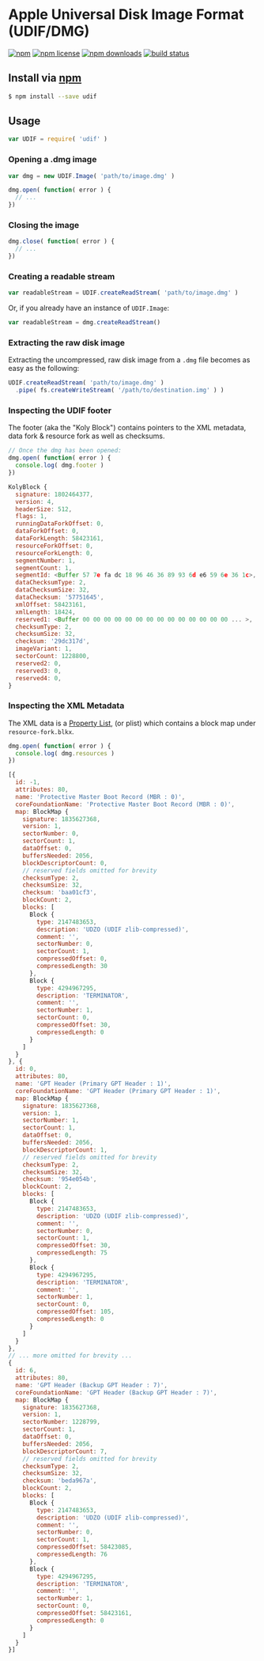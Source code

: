 # Apple Universal Disk Image Format (UDIF/DMG)
[![npm](https://img.shields.io/npm/v/udif.svg?style=flat-square)](https://npmjs.com/package/udif)
[![npm license](https://img.shields.io/npm/l/udif.svg?style=flat-square)](https://npmjs.com/package/udif)
[![npm downloads](https://img.shields.io/npm/dm/udif.svg?style=flat-square)](https://npmjs.com/package/udif)
[![build status](https://img.shields.io/travis/jhermsmeier/node-udif.svg?style=flat-square)](https://travis-ci.org/jhermsmeier/node-udif)

## Install via [npm](https://npmjs.com)

```sh
$ npm install --save udif
```

## Usage

```js
var UDIF = require( 'udif' )
```

### Opening a .dmg image

```js
var dmg = new UDIF.Image( 'path/to/image.dmg' )

dmg.open( function( error ) {
  // ...
})
```

### Closing the image

```js
dmg.close( function( error ) {
  // ...
})
```

### Creating a readable stream

```js
var readableStream = UDIF.createReadStream( 'path/to/image.dmg' )
```

Or, if you already have an instance of `UDIF.Image`:

```js
var readableStream = dmg.createReadStream()
```

### Extracting the raw disk image

Extracting the uncompressed, raw disk image from a `.dmg` file becomes as easy as the following:

```js
UDIF.createReadStream( 'path/to/image.dmg' )
  .pipe( fs.createWriteStream( '/path/to/destination.img' ) )
```

### Inspecting the UDIF footer

The footer (aka the "Koly Block") contains pointers to the XML metadata,
data fork & resource fork as well as checksums.

```js
// Once the dmg has been opened:
dmg.open( function( error ) {
  console.log( dmg.footer )
})
```

```js
KolyBlock {
  signature: 1802464377,
  version: 4,
  headerSize: 512,
  flags: 1,
  runningDataForkOffset: 0,
  dataForkOffset: 0,
  dataForkLength: 58423161,
  resourceForkOffset: 0,
  resourceForkLength: 0,
  segmentNumber: 1,
  segmentCount: 1,
  segmentId: <Buffer 57 7e fa dc 18 96 46 36 89 93 6d e6 59 6e 36 1c>,
  dataChecksumType: 2,
  dataChecksumSize: 32,
  dataChecksum: '57751645',
  xmlOffset: 58423161,
  xmlLength: 18424,
  reserved1: <Buffer 00 00 00 00 00 00 00 00 00 00 00 00 00 00 ... >,
  checksumType: 2,
  checksumSize: 32,
  checksum: '29dc317d',
  imageVariant: 1,
  sectorCount: 1228800,
  reserved2: 0,
  reserved3: 0,
  reserved4: 0,
}
```

### Inspecting the XML Metadata

The XML data is a [Property List](https://en.wikipedia.org/wiki/Property_list), (or plist) which contains a block map under `resource-fork.blkx`.

```js
dmg.open( function( error ) {
  console.log( dmg.resources )
})
```

```js
[{
  id: -1,
  attributes: 80,
  name: 'Protective Master Boot Record (MBR : 0)',
  coreFoundationName: 'Protective Master Boot Record (MBR : 0)',
  map: BlockMap {
    signature: 1835627368,
    version: 1,
    sectorNumber: 0,
    sectorCount: 1,
    dataOffset: 0,
    buffersNeeded: 2056,
    blockDescriptorCount: 0,
    // reserved fields omitted for brevity
    checksumType: 2,
    checksumSize: 32,
    checksum: 'baa01cf3',
    blockCount: 2,
    blocks: [
      Block {
        type: 2147483653,
        description: 'UDZO (UDIF zlib-compressed)',
        comment: '',
        sectorNumber: 0,
        sectorCount: 1,
        compressedOffset: 0,
        compressedLength: 30
      },
      Block {
        type: 4294967295,
        description: 'TERMINATOR',
        comment: '',
        sectorNumber: 1,
        sectorCount: 0,
        compressedOffset: 30,
        compressedLength: 0
      }
    ]
  }
}, {
  id: 0,
  attributes: 80,
  name: 'GPT Header (Primary GPT Header : 1)',
  coreFoundationName: 'GPT Header (Primary GPT Header : 1)',
  map: BlockMap {
    signature: 1835627368,
    version: 1,
    sectorNumber: 1,
    sectorCount: 1,
    dataOffset: 0,
    buffersNeeded: 2056,
    blockDescriptorCount: 1,
    // reserved fields omitted for brevity
    checksumType: 2,
    checksumSize: 32,
    checksum: '954e054b',
    blockCount: 2,
    blocks: [
      Block {
        type: 2147483653,
        description: 'UDZO (UDIF zlib-compressed)',
        comment: '',
        sectorNumber: 0,
        sectorCount: 1,
        compressedOffset: 30,
        compressedLength: 75
      },
      Block {
        type: 4294967295,
        description: 'TERMINATOR',
        comment: '',
        sectorNumber: 1,
        sectorCount: 0,
        compressedOffset: 105,
        compressedLength: 0
      }
    ]
  }
},
// ... more omitted for brevity ...
{
  id: 6,
  attributes: 80,
  name: 'GPT Header (Backup GPT Header : 7)',
  coreFoundationName: 'GPT Header (Backup GPT Header : 7)',
  map: BlockMap {
    signature: 1835627368,
    version: 1,
    sectorNumber: 1228799,
    sectorCount: 1,
    dataOffset: 0,
    buffersNeeded: 2056,
    blockDescriptorCount: 7,
    // reserved fields omitted for brevity
    checksumType: 2,
    checksumSize: 32,
    checksum: 'beda967a',
    blockCount: 2,
    blocks: [
      Block {
        type: 2147483653,
        description: 'UDZO (UDIF zlib-compressed)',
        comment: '',
        sectorNumber: 0,
        sectorCount: 1,
        compressedOffset: 58423085,
        compressedLength: 76
      },
      Block {
        type: 4294967295,
        description: 'TERMINATOR',
        comment: '',
        sectorNumber: 1,
        sectorCount: 0,
        compressedOffset: 58423161,
        compressedLength: 0
      }
    ]
  }
}]
```
